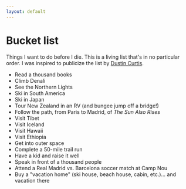 ```yaml
---
layout: default
---
```


# Bucket list

Things I want to do before I die. This is a living list that's in no particular order. I was inspired to publicize the list by [Dustin Curtis](https://dcurt.is/bucket-list).

- Read a thousand books
- Climb Denali
- See the Northern Lights
- Ski in South America
- Ski in Japan
- Tour New Zealand in an RV (and bungee jump off a bridge!)
- Follow the path, from Paris to Madrid, of *The Sun Also Rises*
- Visit Tibet
- Visit Iceland
- Visit Hawaii
- Visit Ethiopia
- Get into outer space
- Complete a 50-mile trail run
- Have a kid and raise it well
- Speak in front of a thousand people
- Attend a Real Madrid vs. Barcelona soccer match at Camp Nou
- Buy a "vacation home" (ski house, beach house, cabin, etc.)... and vacation there
